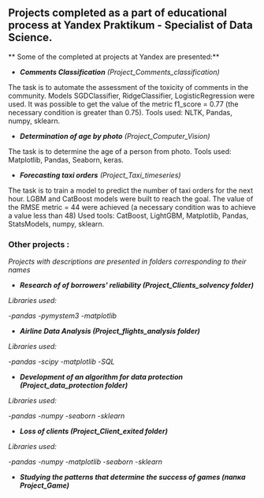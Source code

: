 ## Projects completed as a part of educational process at Yandex Praktikum - Specialist of Data Science.

** Some of the completed at projects at Yandex are presented:**

- ***Comments Classification*** *(Project_Comments_classification)*

The task is to automate the assessment of the toxicity of comments in the community. Models SGDClassifier, RidgeClassifier, LogisticRegression were used. It was possible to get the value of the metric f1_score = 0.77 (the necessary condition is greater than 0.75). Tools used: NLTK, Pandas, numpy, sklearn.

- ***Determination of age by photo*** *(Project_Computer_Vision)*

The task is to determine the age of a person from photo. Tools used: Matplotlib, Pandas, Seaborn, keras.

- ***Forecasting taxi orders*** *(Project_Taxi_timeseries)*

The task is to train a model to predict the number of taxi orders for the next hour. LGBM and CatBoost models were built to reach the goal. The value of the RMSE metric = 44 were achieved (a necessary condition was to achieve a value less than 48) Used tools: CatBoost, LightGBM, Matplotlib, Pandas, StatsModels, numpy, sklearn.

### Other projects :

*Projects with descriptions are presented in folders corresponding to their names*

- ***Research of of borrowers' reliability (Project_Clients_solvency folder)***

*Libraries used:*

-*pandas*
-*pymystem3*
-*matplotlib*

- ***Airline Data Analysis (Project_flights_analysis folder)***

*Libraries used:*

-*pandas*
-*scipy*
-*matplotlib*
-*SQL*

- ***Development of an algorithm for data protection (Project_data_protection folder)***

*Libraries used:*

-*pandas*
-*numpy*
-*seaborn*
-*sklearn*

- ***Loss of clients (Project_Client_exited folder)***

*Libraries used:*

-*pandas*
-*numpy*
-*matplotlib*
-*seaborn*
-*sklearn*

- ***Studying the patterns that determine the success of games (папка Project_Game)***

